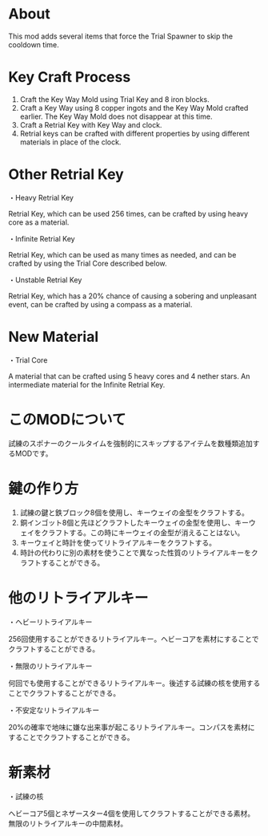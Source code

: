 # About
This mod adds several items that force the Trial Spawner to skip the cooldown time.

# Key Craft Process
1. Craft the Key Way Mold using Trial Key and 8 iron blocks.
2. Craft a Key Way using 8 copper ingots and the Key Way Mold crafted earlier. The Key Way Mold does not disappear at this time.
3. Craft a Retrial Key with Key Way and clock.
4. Retrial keys can be crafted with different properties by using different materials in place of the clock.

# Other Retrial Key

・Heavy Retrial Key

Retrial Key, which can be used 256 times, can be crafted by using heavy core as a material.

・Infinite Retrial Key

Retrial Key, which can be used as many times as needed, and can be crafted by using the Trial Core described below.

・Unstable Retrial Key

Retrial Key, which has a 20% chance of causing a sobering and unpleasant event, can be crafted by using a compass as a material.

# New Material

・Trial Core

A material that can be crafted using 5 heavy cores and 4 nether stars. An intermediate material for the Infinite Retrial Key.

# このMODについて
試練のスポナーのクールタイムを強制的にスキップするアイテムを数種類追加するMODです。

# 鍵の作り方
1. 試練の鍵と鉄ブロック8個を使用し、キーウェイの金型をクラフトする。
2. 銅インゴット8個と先ほどクラフトしたキーウェイの金型を使用し、キーウェイをクラフトする。この時にキーウェイの金型が消えることはない。
3. キーウェイと時計を使ってリトライアルキーをクラフトする。
4. 時計の代わりに別の素材を使うことで異なった性質のリトライアルキーをクラフトすることができる。

# 他のリトライアルキー

・ヘビーリトライアルキー

256回使用することができるリトライアルキー。ヘビーコアを素材にすることでクラフトすることができる。

・無限のリトライアルキー

何回でも使用することができるリトライアルキー。後述する試練の核を使用することでクラフトすることができる。

・不安定なリトライアルキー

20%の確率で地味に嫌な出来事が起こるリトライアルキー。コンパスを素材にすることでクラフトすることができる。

# 新素材

・試練の核

ヘビーコア5個とネザースター4個を使用してクラフトすることができる素材。無限のリトライアルキーの中間素材。
